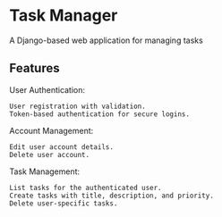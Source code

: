 # Task Manager

A Django-based web application for managing tasks

## Features

User Authentication:
    
    User registration with validation.
    Token-based authentication for secure logins.

Account Management:

    Edit user account details. 
    Delete user account.

Task Management:

    List tasks for the authenticated user.
    Create tasks with title, description, and priority.
    Delete user-specific tasks.

